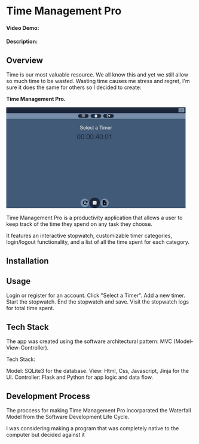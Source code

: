 # Time Management Pro

#### Video Demo:  <URL HERE>

#### Description:
## Overview

Time is our most valuable resource. We all know this and yet we still allow so much time to be wasted. Wasting time causes me stress and regret,
I'm sure it does the same for others so I decided to create:

**Time Management Pro.**

![homepage](homepage.png)

Time Management Pro is a productivity application that allows a user to keep track of the time they spend on any task they choose.

It features an interactive stopwatch, customizable timer categories, login/logout functionality, and a list of all the time spent for each category.

## Installation



## Usage
Login or register for an account.
Click "Select a Timer".
Add a new timer.
Start the stopwatch.
End the stopwatch and save.
Visit the stopwatch logs for total time spent.

## Tech Stack

The app was created using the software architectural pattern: MVC (Model-View-Controller).

Tech Stack:

Model: SQLite3 for the database.
View: Html, Css, Javascript, Jinja for the UI.
Controller: Flask and Python for app logic and data flow.

## Development Process

The proccess for making Time Management Pro incorparated the Waterfall Model from the Software Development Life Cycle.


I was considering making a program that was completely native to the computer but decided against it
